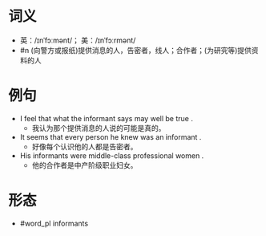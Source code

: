 # 词义
- 英：/ɪnˈfɔːmənt/； 美：/ɪnˈfɔːrmənt/
- #n (向警方或报纸)提供消息的人，告密者，线人；合作者；(为研究等)提供资料的人
# 例句
- I feel that what the informant says may well be true .
	- 我认为那个提供消息的人说的可能是真的。
- It seems that every person he knew was an informant .
	- 好像每个认识他的人都是告密者。
- His informants were middle-class professional women .
	- 他的合作者是中产阶级职业妇女。
# 形态
- #word_pl informants
